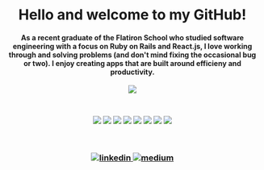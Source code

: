 <!--
**kdshah6593/kdshah6593** is a ✨ _special_ ✨ repository because its `README.md` (this file) appears on your GitHub profile.

### Hi there 👋
Here are some ideas to get you started:

- 🔭 I’m currently working on ...
- 🌱 I’m currently learning ...
- 👯 I’m looking to collaborate on ...
- 🤔 I’m looking for help with ...
- 💬 Ask me about ...
- 📫 How to reach me: ...
- 😄 Pronouns: ...
- ⚡ Fun fact: ...
-->
<h1 align="center">
Hello and welcome to my GitHub!
</h1>

<h4 align="center">
As a recent graduate of the Flatiron School who studied software engineering with a focus on Ruby on Rails and React.js, I love working through and solving problems (and don't mind fixing the occasional bug or two). I enjoy creating apps that are built around efficieny and productivity.
</h4>

<p align="center">
<!-- ![Anurag's GitHub stats](https://github-readme-stats.vercel.app/api?username=elijahsamuels&show_icons=true&theme=radical) -->
<!-- ![Top Langs](https://github-readme-stats.vercel.app/api/top-langs/?username=elijahsamuels&layout=compact&theme=radical) -->
<img src="https://github-readme-stats.vercel.app/api/top-langs/?username=kdshah6593&layout=compact&theme=radical">
</p>

<br>
<p align="center"> 

<img src="https://img.shields.io/badge/Ruby-CC342D?style=for-the-badge&logo=ruby&logoColor=white">
<img src="https://img.shields.io/badge/Ruby_on_Rails-CC0000?style=for-the-badge&logo=ruby-on-rails&logoColor=white">
<img src="https://img.shields.io/badge/JavaScript-F7DF1E?style=for-the-badge&logo=javascript&logoColor=black">
<img src="https://img.shields.io/badge/React-20232A?style=for-the-badge&logo=react&logoColor=61DAFB">
<img src="https://img.shields.io/badge/HTML-239120?style=for-the-badge&logo=html5&logoColor=white">
<img src="https://img.shields.io/badge/CSS-239120?&style=for-the-badge&logo=css3&logoColor=white">
<img src="https://img.shields.io/badge/Bootstrap-563D7C?style=for-the-badge&logo=bootstrap&logoColor=white">
<img src="https://img.shields.io/badge/SQLite-07405E?style=for-the-badge&logo=sqlite&logoColor=white">
</p>

<!-- ![prosgressql](https://img.shields.io/badge/PostgreSQL-316192?style=for-the-badge&logo=postgresql&logoColor=white) -->
<!-- ![angularjs](https://img.shields.io/badge/Angular-DD0031?style=for-the-badge&logo=angular&logoColor=white) -->
<!-- ![python](https://img.shields.io/badge/Python-3776AB?style=for-the-badge&logo=python&logoColor=white) -->
<!-- https://img.shields.io/badge/Gmail-D14836?style=for-the-badge&logo=gmail&logoColor=white -->

<br>
<h3 align="center"> 

<a href="https://www.linkedin.com/in/kunalshah-6593/"> 
<img src="https://img.shields.io/badge/LinkedIn-0077B5?style=for-the-badge&logo=linkedin&logoColor=white" alt="linkedin">
</a>

<a href="https://kdshah6593.medium.com/">
<img src="https://img.shields.io/badge/Medium-12100E?style=for-the-badge&logo=medium&logoColor=white" alt="medium">
</a>

</p>
